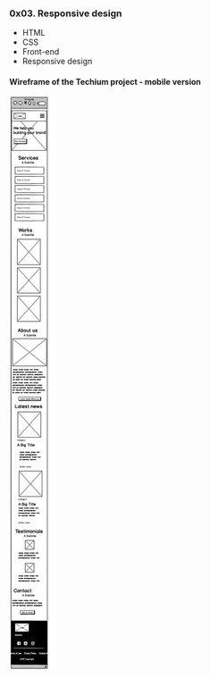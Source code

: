 ### 0x03. Responsive design
* HTML
* CSS
* Front-end
* Responsive design

#### Wireframe of the Techium project - mobile version

![Alt text](Techium_mobile_version.png)

